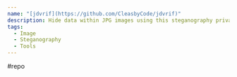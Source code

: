 ```yaml
---
name: "[jdvrif](https://github.com/CleasbyCode/jdvrif)"
description: Hide data within JPG images using this steganography privacy tool. Post images on Mastodon and other hosting sites.
tags:
  - Image
  - Steganography
  - Tools
---
```

#repo